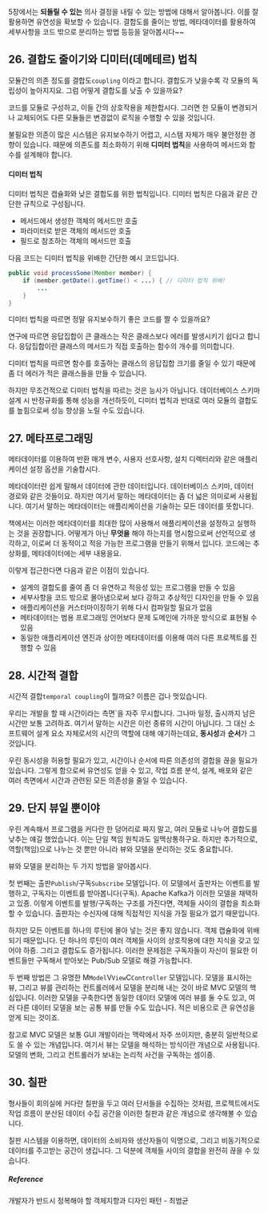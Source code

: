 5장에서는 **되돌릴 수 있는** 의사 결정을 내릴 수 있는 방법에 대해서 알아봅니다. 이를 잘 활용하면 유연성을 확보할 수 있습니다. 결합도를 줄이는 방법, 메타데이터를 활용하여 세부사항을 코드 밖으로 분리하는 방법 등등을 알아봅시다~~



## 26. 결합도 줄이기와 디미터(데메테르) 법칙

모듈간의 의존 정도를 결합도`coupling` 이라고 합니다. 결합도가 낮을수록 각 모듈의 독립성이 높아지지요. 그럼 어떻게 결합도를 낮출 수 있을까요? 

코드를 모듈로 구성하고, 이들 간의 상호작용을 제한합시다. 그러면 한 모듈이 변경되거나 교체되어도 다른 모듈들은 변경없이 로직을 수행할 수 있을 것입니다.



불필요한 의존이 많은 시스템은 유지보수하기 어렵고, 시스템 자체가 매우 불안정한 경향이 있습니다. 때문에 의존도를 최소화하기 위해 **디미터 법칙**을 사용하여 메서드와 함수를 설계해야 합니다.



#### 디미터 법칙

디미터 법칙은 캡슐화와 낮은 결합도를 위한 법칙입니다. 디미터 법칙은 다음과 같은 간단한 규칙으로 구성됩니다.

- 메서드에서 생성한 객체의 메서드만 호출
- 파라미터로 받은 객체의 메서드만 호출
- 필드로 참조하는 객체의 메서드만 호출

다음 코드는 디미터 법칙을 위배한 간단한 예시 코드입니다.

``` java
public void processSome(Member member) {
    if (member.getDate().getTime() < ...) {	// 디미터 법칙 위배!
        ...
    }
}
```



디미터 법칙을 따르면 정말 유지보수하기 좋은 코드를 짤 수 있을까요? 

연구에 따르면 응답집합이 큰 클래스는 작은 클래스보다 에러를 발생시키기 쉽다고 합니다. 응답집합이란 클래스의 메서드가 직접 호출하는 함수의 개수를 의미합니다.

디미터 법칙을 따르면 함수를 호출하는 클래스의 응답집합 크기를 줄일 수 있기 때문에 좀 더 에러가 적은 클래스들을 만들 수 있습니다.

하지만 무조건적으로 디미터 법칙을 따르는 것은 능사가 아닙니다. 데이터베이스 스키마 설계 시 반정규화를 통해 성능을 개선하듯이, 디미터 법칙과 반대로 여러 모듈의 결합도를 높힘으로써 성능 향상을 노릴 수도 있습니다.



## 27. 메타프로그래밍

메타데이터를 이용하여 반환 매개 변수, 사용자 선호사항, 설치 디렉터리와 같은 애플리케이션 설정 옵션을 기술합시다. 

메타데이터란 쉽게 말해서 데이터에 관한 데이터입니다. 데이터베이스 스키마, 데이터 경로와 같은 것들이요. 하지만 여기서 말하는 메타데이터는 좀 더 넓은 의미로써 사용됩니다. 여기서 말하는 메타데이터는 애플리케이션을 기술하는 모든 데이터를 뜻합니다. 

책에서는 이러한 메타데이터를 최대한 많이 사용해서 애플리케이션을 설정하고 실행하는 것을 권장합니다. 어떻게가 아닌 **무엇을** 해야 하는지를 명시함으로써 선언적으로 생각하고, 이로써 더 동적이고 적응 가능한 프로그램을 만들기 위해서 입니다. 코드에는 추상화를, 메타데이터에는 세부 내용을요.

이렇게 접근한다면 다음과 같은 이점이 있습니다.

- 설계의 결합도를 줄여 좀 더 유연하고 적응성 있는 프로그램을 만들 수 있음
- 세부사항을 코드 밖으로 몰아냄으로써 보다 강하고 추상적인 디자인을 만들 수 있음
- 애플리케이션을 커스터마이징하기 위해 다시 컴파일할 필요가 없음
- 메타데이터는 범용 프로그래밍 언어보다 문제 도메인에 가까운 방식으로 표현될 수 있음
- 동일한 애플리케이션 엔진과 상이한 메타데이터를 이용해 여러 다른 프로젝트를 진행할 수 있음



## 28. 시간적 결합

시간적 결합`temporal coupling`이 뭘까요? 이름은 겁나 멋있습니다. 

우리는 개발을 할 때 시간이라는 측면`을 자주 무시합니다. 그나마 일정, 출시까지 남은 시간만 보통 고려하죠. 여기서 말하는 시간은 이런 종류의 시간이 아닙니다. 그 대신 소프트웨어 설계 요소 자체로서의 시간의 역할에 대해 얘기하는데요, **동시성**과 **순서**가 그것입니다.

우린 동시성을 허용할 필요가 있고, 시간이나 순서에 따른 의존성의 결합을 끊을 필요가 있습니다. 그렇게 함으로써 유연성도 얻을 수 있고, 작업 흐름 분석, 설계, 배포와 같은 여러 측면에서 시간과 관련된 모든 의존성을 줄일 수 있습니다.



## 29. 단지 뷰일 뿐이야

우린 계속해서 프로그램을 커다란 한 덩어리로 짜지 말고, 여러 모듈로 나누어 결합도를 낮추는 얘길 했었습니다. 이는 단일 책임 원칙과도 일맥상통하구요. 하지만 추가적으로, 역할(책임)으로 나누는 것 뿐만 아니라 뷰와 모델을 분리하는 것도 중요합니다. 



뷰와 모델을 분리하는 두 가지 방법을 알아봅시다.

첫 번째는 출판`Publish`/구독`Subscribe` 모델입니다. 이 모델에서 출판자는 이벤트를 발행하고, 구독자는 이벤트를 받아봅니다(구독). Apache Kafka가 이러한 모델을 채택하고 있죵. 이렇게 이벤트를 발행/구독하는 구조를 가진다면, 객체들 사이의 결합을 최소화할 수 있습니다. 출판자는 수신자에 대해 직접적인 지식을 가질 필요가 없기 때문입니다. 

하지만 모든 이벤트를 하나의 루틴에 몰아 넣는 것은 좋지 않습니다. 객체 캡슐화에 위배되기 때문입니다. 단 하나의 루틴이 여러 객체들 사이의 상호작용에 대한 지식을 갖고 있어야 하죵. 그리고 결합도도 증가됩니다. 이러한 문제점은 구독자들이 자신이 필요한 이벤트들만 구독해서 받아보는 Pub/Sub 모델로 해결 가능합니다.



두 번째 방법은 그 유명한 M`Model`V`View`C`Controller` 모델입니다. 모델을 표시하는 뷰, 그리고 뷰를 관리하는 컨트롤러에서 모델을 분리해 내는 것이 바로 MVC 모델의 핵심입니다. 이러한 모델을 구축한다면 동일한 데이터 모델에 여러 뷰를 둘 수도 있고, 여러 다른 데이터 모델을 보는 공통 뷰를 만들 수도 있습니다. 적은 비용으로 큰 유연성을 얻게 되는 것이죠.



참고로 MVC 모델은 보통 GUI 개발이라는 맥락에서 자주 쓰이지만, 충분히 일반적으로도 쓸 수 있는 개념입니다. 여기서 뷰는 모델을 해석하는 방식이란 개념으로 사용됩니다. 모델의 변화, 그리고 컨트롤러가 보내는 논리적 사건을 구독하는 셈이죵.



## 30. 칠판

형사들이 회의실에 커다란 칠판을 두고 여러 단서들을 수집하는 것처럼, 프로젝트에서도 작업 흐름이 분산된 데이터 수집 공간을 이러한 칠판과 같은 개념으로 생각해볼 수 있습니다. 

칠판 시스템을 이용하면, 데이터의 소비자와 생산자들이 익명으로, 그리고 비동기적으로 데이터를 주고받는 공간이 생깁니다. 그 덕분에 객체들 사이의 결합을 완전히 끊을 수 있습니다. 









##### Reference

개발자가 반드시 정복해야 할 객체지향과 디자인 패턴 - 최범균